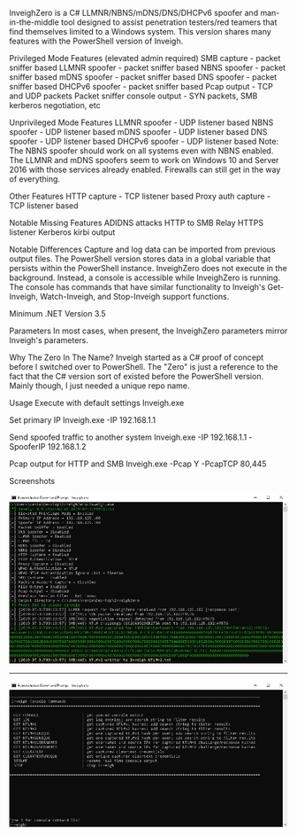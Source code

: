 InveighZero is a C# LLMNR/NBNS/mDNS/DNS/DHCPv6 spoofer and man-in-the-middle tool designed to assist penetration testers/red teamers that find themselves limited to a Windows system. This version shares many features with the PowerShell version of Inveigh.




Privileged Mode Features (elevated admin required)
SMB capture - packet sniffer based
LLMNR spoofer - packet sniffer based
NBNS spoofer - packet sniffer based
mDNS spoofer - packet sniffer based
DNS spoofer - packet sniffer based
DHCPv6 spoofer - packet sniffer based
Pcap output - TCP and UDP packets
Packet sniffer console output - SYN packets, SMB kerberos negotiation, etc

Unprivileged Mode Features
LLMNR spoofer - UDP listener based
NBNS spoofer - UDP listener based
mDNS spoofer - UDP listener based
DNS spoofer - UDP listener based
DHCPv6 spoofer - UDP listener based
Note: The NBNS spoofer should work on all systems even with NBNS enabled. The LLMNR and mDNS spoofers seem to work on Windows 10 and Server 2016 with those services already enabled. Firewalls can still get in the way of everything.

Other Features
HTTP capture - TCP listener based
Proxy auth capture - TCP listener based

Notable Missing Features
ADIDNS attacks
HTTP to SMB Relay
HTTPS listener
Kerberos kirbi output

Notable Differences
Capture and log data can be imported from previous output files. The PowerShell version stores data in a global variable that persists within the PowerShell instance.
InveighZero does not execute in the background. Instead, a console is accessible while InveighZero is running. The console has commands that have similar functionality to Inveigh's Get-Inveigh, Watch-Inveigh, and Stop-Inveigh support functions.

Minimum .NET Version
3.5


Parameters
In most cases, when present, the InveighZero parameters mirror Inveigh's parameters.


Why The Zero In The Name?
Inveigh started as a C# proof of concept before I switched over to PowerShell. The "Zero" is just a reference to the fact that the C# version sort of existed before the PowerShell version. Mainly though, I just needed a unique repo name.


Usage
Execute with default settings
Inveigh.exe

Set primary IP
Inveigh.exe -IP 192.168.1.1

Send spoofed traffic to another system
Inveigh.exe -IP 192.168.1.1 -SpooferIP 192.168.1.2

Pcap output for HTTP and SMB
Inveigh.exe -Pcap Y -PcapTCP 80,445


Screenshots


<img src="https://github.com/Netw0rkLan/InveighZero/blob/main/InveighZero_2.png" alt="InveighZero_2.png" data-load="full" style="">

  --- 
  
  <img src="https://github.com/Netw0rkLan/InveighZero/blob/main/InveighZero_3.png" alt="InveighZero_2.png" data-load="full" style="">

